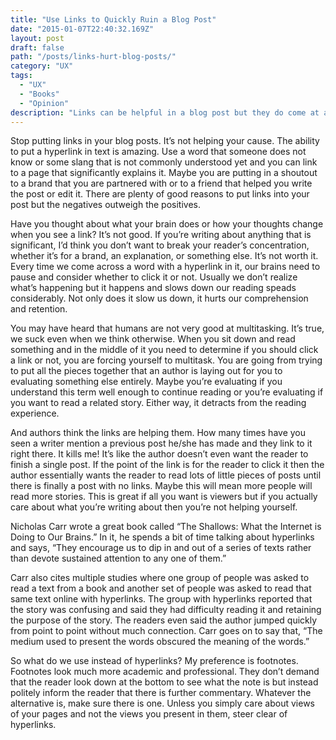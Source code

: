 ```yaml
---
title: "Use Links to Quickly Ruin a Blog Post"
date: "2015-01-07T22:40:32.169Z"
layout: post
draft: false
path: "/posts/links-hurt-blog-posts/"
category: "UX"
tags:
  - "UX"
  - "Books"
  - "Opinion"
description: "Links can be helpful in a blog post but they do come at a cost and they may not always be the right tool."
---
```


Stop putting links in your blog posts. It’s not helping your cause. The ability to put a hyperlink in text is amazing. Use a word that someone does not know or some slang that is not commonly understood yet and you can link to a page that significantly explains it. Maybe you are putting in a shoutout to a brand that you are partnered with or to a friend that helped you write the post or edit it. There are plenty of good reasons to put links into your post but the negatives outweigh the positives.

Have you thought about what your brain does or how your thoughts change when you see a link? It’s not good. If you’re writing about anything that is significant, I’d think you don’t want to break your reader’s concentration, whether it’s for a brand, an explanation, or something else. It’s not worth it. Every time we come across a word with a hyperlink in it, our brains need to pause and consider whether to click it or not. Usually we don’t realize what’s happening but it happens and slows down our reading speads considerably. Not only does it slow us down, it hurts our comprehension and retention.

You may have heard that humans are not very good at multitasking. It’s true, we suck even when we think otherwise. When you sit down and read something and in the middle of it you need to determine if you should click a link or not, you are forcing yourself to multitask. You are going from trying to put all the pieces together that an author is laying out for you to evaluating something else entirely. Maybe you’re evaluating if you understand this term well enough to continue reading or you’re evaluating if you want to read a related story. Either way, it detracts from the reading experience.

And authors think the links are helping them. How many times have you seen a writer mention a previous post he/she has made and they link to it right there. It kills me! It’s like the author doesn’t even want the reader to finish a single post. If the point of the link is for the reader to click it then the author essentially wants the reader to read lots of little pieces of posts until there is finally a post with no links. Maybe this will mean more people will read more stories. This is great if all you want is viewers but if you actually care about what you’re writing about then you’re not helping yourself.

Nicholas Carr wrote a great book called “The Shallows: What the Internet is Doing to Our Brains.” In it, he spends a bit of time talking about hyperlinks and says, “They encourage us to dip in and out of a series of texts rather than devote sustained attention to any one of them.”

Carr also cites multiple studies where one group of people was asked to read a text from a book and another set of people was asked to read that same text online with hyperlinks. The group with hyperlinks reported that the story was confusing and said they had difficulty reading it and retaining the purpose of the story. The readers even said the author jumped quickly from point to point without much connection. Carr goes on to say that, “The medium used to present the words obscured the meaning of the words.”

So what do we use instead of hyperlinks? My preference is footnotes. Footnotes look much more academic and professional. They don’t demand that the reader look down at the bottom to see what the note is but instead politely inform the reader that there is further commentary. Whatever the alternative is, make sure there is one. Unless you simply care about views of your pages and not the views you present in them, steer clear of hyperlinks.